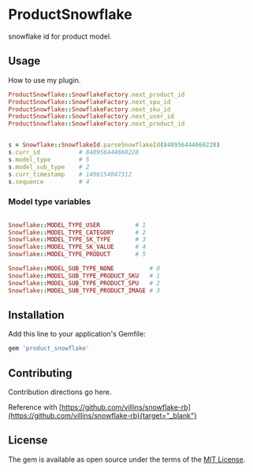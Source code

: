 # ProductSnowflake
snowflake id for product model.

## Usage
How to use my plugin.
```ruby
ProductSnowflake::SnowflakeFactory.next_product_id
ProductSnowflake::SnowflakeFactory.next_spu_id
ProductSnowflake::SnowflakeFactory.next_sku_id
ProductSnowflake::SnowflakeFactory.next_user_id
ProductSnowflake::SnowflakeFactory.next_product_id


s = Snowflake::SnowflakeId.parseSnowflakeId(848956444660228)
s.curr_id           # 848956444660228
s.model_type        # 5
s.model_sub_type    # 2
s.curr_timestamp    # 1496154047312
s.sequence          # 4

```

### Model type variables
```ruby

Snowflake::MODEL_TYPE_USER          # 1
Snowflake::MODEL_TYPE_CATEGORY      # 2
Snowflake::MODEL_TYPE_SK_TYPE       # 3
Snowflake::MODEL_TYPE_SK_VALUE      # 4
Snowflake::MODEL_TYPE_PRODUCT       # 5

Snowflake::MODEL_SUB_TYPE_NONE          # 0
Snowflake::MODEL_SUB_TYPE_PRODUCT_SKU   # 1
Snowflake::MODEL_SUB_TYPE_PRODUCT_SPU   # 2
Snowflake::MODEL_SUB_TYPE_PRODUCT_IMAGE # 3

```

## Installation
Add this line to your application's Gemfile:

```ruby
gem 'product_snowflake'
```


## Contributing
Contribution directions go here.

Reference with [https://github.com/villins/snowflake-rb](https://github.com/villins/snowflake-rb){target="_blank"}


## License
The gem is available as open source under the terms of the [MIT License](http://opensource.org/licenses/MIT).
